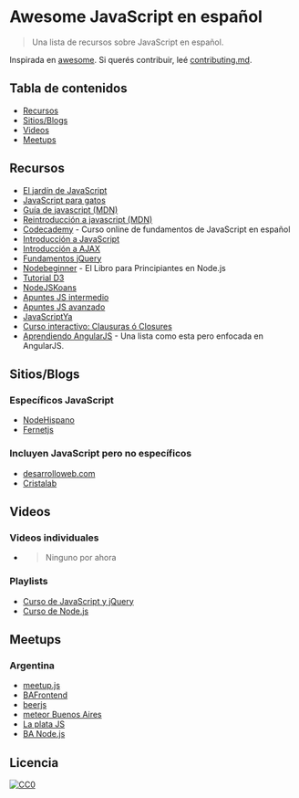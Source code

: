 # Awesome JavaScript en español
> Una lista de recursos sobre JavaScript en español.

Inspirada en [awesome](https://github.com/sindresorhus/awesome). Si querés contribuir, leé [contributing.md](contributing.md).

## Tabla de contenidos

- [Recursos](#recursos)
- [Sitios/Blogs](#sitiosblogs)
- [Videos](#videos)
- [Meetups](#meetups)

## Recursos

- [El jardín de JavaScript](https://bonsaiden.github.io/JavaScript-Garden/es/)
- [JavaScript para gatos](http://jsparagatos.com/)
- [Guía de javascript (MDN)](https://developer.mozilla.org/es/docs/Web/JavaScript/Guide)
- [Reintroducción a javascript (MDN)](https://developer.mozilla.org/es/docs/Web/JavaScript/Una_re-introducci%C3%B3n_a_JavaScript)
- [Codecademy](https://www.codecademy.com/es/tracks/javascript-traduccion-al-espanol-america-latina-clone) - Curso online de fundamentos de JavaScript en español
- [Introducción a JavaScript](http://librosweb.es/libro/javascript/)
- [Introducción a AJAX](http://librosweb.es/libro/ajax/)
- [Fundamentos jQuery](http://librojquery.com/)
- [Nodebeginner](http://www.nodebeginner.org/index-es.html) - El Libro para Principiantes en Node.js
- [Tutorial D3](https://gcoch.github.io/D3-tutorial/index.html)
- [NodeJSKoans](http://nodejskoans.com/)
- [Apuntes JS intermedio](https://leanpub.com/apuntes-javascript-intermedio)
- [Apuntes JS avanzado](https://leanpub.com/apuntes-javascript-avanzado)
- [JavaScriptYa](http://www.javascriptya.com.ar/)
- [Curso interactivo: Clausuras ó Closures](http://nathansjslessons.appspot.com/lesson?id=1000&lang=es)
- [Aprendiendo AngularJS](https://github.com/jmcunningham/AngularJS-Learning/blob/master/ES-ES.md) - Una lista como esta pero enfocada en AngularJS.

## Sitios/Blogs

### Específicos JavaScript

- [NodeHispano](http://www.nodehispano.com/)
- [Fernetjs](https://fernetjs.com)

### Incluyen JavaScript pero no específicos

- [desarrolloweb.com](http://desarrolloweb.com/)
- [Cristalab](http://www.cristalab.com/)

## Videos

### Videos individuales

- > Ninguno por ahora

### Playlists
- [Curso de JavaScript y jQuery](https://www.youtube.com/playlist?list=PL9ADAF257242D75FA)
- [Curso de Node.js](https://www.youtube.com/playlist?list=PL38CA7BD8CB5F3FF9)

## Meetups

### Argentina

- [meetup.js](http://www.meetup.com/Meetup-js/)
- [BAFrontend](http://www.meetup.com/BAFrontend/)
- [beerjs](http://www.meetup.com/Beer-js-Buenos-Aires/)
- [meteor Buenos Aires](http://www.meetup.com/Meteor-Buenos-Aires/)
- [La plata JS](https://twitter.com/LaPlataJS)
- [BA Node.js](https://github.com/banodejs/Bienvenido)

## Licencia

[![CC0](http://i.creativecommons.org/p/zero/1.0/88x31.png)](http://creativecommons.org/publicdomain/zero/1.0/)
